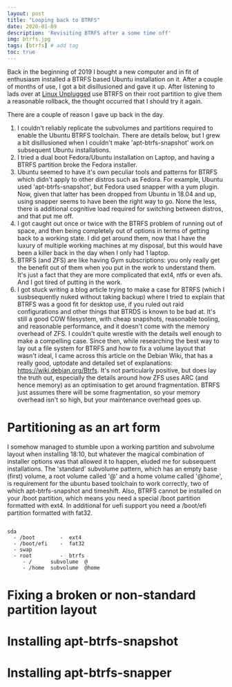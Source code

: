 ```yaml
---
layout: post
title: "Looping back to BTRFS"
date: 2020-01-09
description: 'Revisiting BTRFS after a some time off'
img: btrfs.jpg 
tags: [btrfs] # add tag
toc: true
---
```


Back in the beginning of 2019 I bought a new computer and in fit of enthusiasm installed a BTRFS based Ubuntu installation on it. After a couple of months of use, I got a bit disillusioned and gave it up. After listening to lads over at [Linux Unplugged](https://linuxunplugged.com/331) use BTRFS on their root partition to give them a reasonable rollback, the thought occurred that I should try it again.

There are a couple of reason I gave up back in the day. 

1. I couldn't reliably replicate the subvolumes and partitions required to enable the Ubuntu BTRFS toolchain. There are details below, but I grew a bit disillusioned when I couldn't make 'apt-btrfs-snapshot' work on subsequent Ubuntu installations. 
2. I tried a dual boot Fedora/Ubuntu installation on Laptop, and having a BTRFS partition broke the Fedora installer. 
3. Ubuntu seemed to have it's own peculiar tools and patterns for BTRFS which didn't apply to other distros such as Fedora. For example, Ubuntu used 'apt-btrfs-snapshot', but Fedora used snapper with a yum plugin. Now, given that latter has been dropped from Ubuntu in 18.04 and up, using snapper seems to have been the right way to go. None the less, there is additional cognitive load required for switching between distros, and that put me off.
4. I got caught out once or twice with the BTRFS problem of running out of space, and then being completely out of options in terms of getting back to a working state. I did get around them, now that I have the luxury of multiple working machines at my disposal, but this would have been a killer back in the day when I only had 1 laptop. 
5. BTRFS (and ZFS) are like having Gym subscriptions: you only really get the benefit out of them when you put in the work to understand them. It's just a fact that they are more complicated that ext4, ntfs or even afs. And I got tired of putting in the work.
6. I got stuck writing a blog article trying to make a case for BTRFS (which I susbsequently nuked without taking backup) where I tried to explain that BTRFS was a good fit for desktop use, if you ruled out raid configurations and other things that BTRDS is known to be bad at. It's still a good COW filesystem, with cheap snapshots, reasonable tooling, and reasonable performance, and it doesn't come with the memory overhead of ZFS. I couldn't quite wrestle with the details well enough to make a compelling case. Since then, while researching the best way to lay out a file system for BTRFS and how to fix a volume layout that wasn't ideal, I came across this article on the Debian Wiki, that has a really good, uptodate and detailed set of explanations: https://wiki.debian.org/Btrfs. It's not particularly positive, but does lay the truth out, especially the details around how ZFS uses ARC (and hence memory) as an optimisation to get around fragmentation. BTRFS just assumes there will be some fragmentation, so your memory overhead isn't so high, but your maintenance overhead goes up.

# Partitioning as an art form

I somehow managed to stumble upon a working partition and subvolume layout when installing 18:10, but whatever the magical combination of installer options was that allowed it to happen, eluded me for subsequent installations. The 'standard' subvolume pattern, which has an empty base (first) volume, a root volume called '@' and a home volume called '@home', is requirement for the ubuntu based toolchain to work correctly, two of which apt-btrfs-snapshot and timeshift. Also, BTRFS cannot be installed on your /boot partition, which means you need a special /boot partition formatted with ext4. In additional for uefi support you need a /boot/efi partition formatted with fat32. 

```

sda
  - /boot        -  ext4
  - /boot/efi    -  fat32
  - swap
  - root         -  btrfs
     - /      subvolume  @
     - /home  subvolume  @home

```

# Fixing a broken or non-standard partition layout

# Installing apt-btrfs-snapshot

# Installing apt-btrfs-snapper

